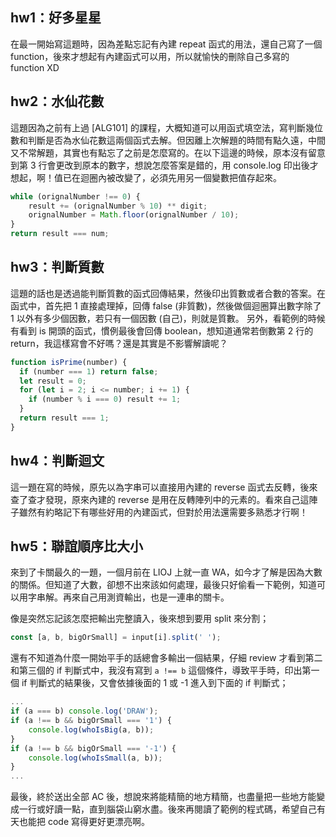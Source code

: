 ## hw1：好多星星
在最一開始寫這題時，因為差點忘記有內建 repeat 函式的用法，還自己寫了一個 function，後來才想起有內建函式可以用，所以就愉快的刪除自己多寫的 function XD

## hw2：水仙花數
這題因為之前有上過 [ALG101] 的課程，大概知道可以用函式填空法，寫判斷幾位數和判斷是否為水仙花數這兩個函式去解。但因離上次解題的時間有點久遠，中間又不常解題，其實也有點忘了之前是怎麼寫的。在以下這邊的時候，原本沒有留意到第 3 行會更改到原本的數字，想說怎麼答案是錯的，用 console.log 印出後才想起，啊！值已在迴圈內被改變了，必須先用另一個變數把值存起來。
```js
while (orignalNumber !== 0) {
    result += (orignalNumber % 10) ** digit;
    orignalNumber = Math.floor(orignalNumber / 10);
}
return result === num;
```

## hw3：判斷質數
這題的話也是透過能判斷質數的函式回傳結果，然後印出質數或者合數的答案。在函式中，首先把 1 直接處理掉，回傳 false (非質數)，然後做個迴圈算出數字除了 1 以外有多少個因數，若只有一個因數 (自己)，則就是質數。
另外，看範例的時候有看到 is 開頭的函式，慣例最後會回傳 boolean，想知道通常若倒數第 2 行的 return，我這樣寫會不好嗎？還是其實是不影響解讀呢？
```js
function isPrime(number) {
  if (number === 1) return false;
  let result = 0;
  for (let i = 2; i <= number; i += 1) {
    if (number % i === 0) result += 1;
  }
  return result === 1;
}
```

## hw4：判斷迴文
這一題在寫的時候，原先以為字串可以直接用內建的 reverse 函式去反轉，後來查了查才發現，原來內建的 reverse 是用在反轉陣列中的元素的。看來自己這陣子雖然有約略記下有哪些好用的內建函式，但對於用法還需要多熟悉才行啊！

## hw5：聯誼順序比大小
來到了卡關最久的一題，一個月前在 LIOJ 上就一直 WA，如今才了解是因為大數的關係。但知道了大數，卻想不出來該如何處理，最後只好偷看一下範例，知道可以用字串解。再來自己用測資輸出，也是一連串的關卡。

像是突然忘記該怎麼把輸出完整讀入，後來想到要用 split 來分割；
```js
const [a, b, bigOrSmall] = input[i].split(' ');
```

還有不知道為什麼一開始平手的話總會多輸出一個結果，仔細 review 才看到第二和第三個的 if 判斷式中，我沒有寫到 `a !== b` 這個條件，導致平手時，印出第一個 if 判斷式的結果後，又會依據後面的 1 或 -1 進入到下面的 if 判斷式；
```js
...
if (a === b) console.log('DRAW');
if (a !== b && bigOrSmall === '1') {
    console.log(whoIsBig(a, b));
}
if (a !== b && bigOrSmall === '-1') {
    console.log(whoIsSmall(a, b));
}
...
```

最後，終於送出全部 AC 後，想說來將能精簡的地方精簡，也盡量把一些地方能變成一行或好讀一點，直到腦袋山窮水盡。後來再閱讀了範例的程式碼，希望自己有天也能把 code 寫得更好更漂亮啊。


